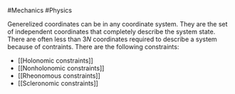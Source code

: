 #Mechanics #Physics 

Generelized coordinates can be in any coordinate system. They are the set of independent coordinates that completely describe the system state. There are often less than $3N$ coordinates required to describe a system because of contraints. There are the following constraints:
- [[Holonomic constraints]]
- [[Nonholonomic constraints]]
- [[Rheonomous constraints]]
- [[Scleronomic constraints]]